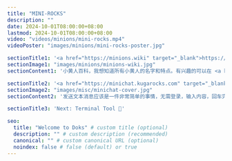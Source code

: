```yaml
---
title: "MINI-ROCKS"
description: ""
date: 2024-10-01T08:00:00+08:00
lastmod: 2024-10-01T08:00:00+08:00
video: "videos/minions/mini-rocks.mp4"
videoPoster: "images/minions/mini-rocks-poster.jpg"

sectionTitle1: '<a href="https://minions.wiki" target="_blank">https://minions.wiki</a>'
sectionImage1: "images/minions/minions-wiki.jpg"
sectionContent1: '小黄人百科，我想知道所有小黄人的名字和特点。有兴趣的可以在 <a href="https://github.com/minions-wiki/minions-wiki" target="_blank">GitHub</a> 上提交合并请求。'

sectionTitle2: '<a href="https://minichat.kugarocks.com" target="_blank">https://minichat.kugarocks.com</a>'
sectionImage2: "images/misc/minichat-cover.jpg"
sectionContent2: '发送文本消息应该是一件非常简单的事情，无需登录，输入内容，回车完成。'

sectionTitle3: 'Next: Terminal Tool 🚀'

seo:
  title: "Welcome to Doks" # custom title (optional)
  description: "" # custom description (recommended)
  canonical: "" # custom canonical URL (optional)
  noindex: false # false (default) or true
---
```

